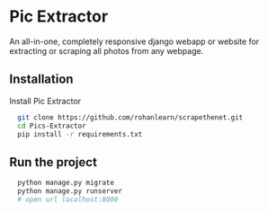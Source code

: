 # Pic Extractor

An all-in-one, completely responsive django webapp or website for extracting or scraping all photos from any webpage.

## Installation

Install Pic Extractor

```bash
  git clone https://github.com/rohanlearn/scrapethenet.git
  cd Pics-Extractor
  pip install -r requirements.txt
```

## Run the project

```bash
  python manage.py migrate
  python manage.py runserver
  # open url localhost:8000
```


